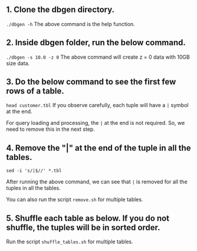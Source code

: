 ## 1. Clone the dbgen directory.
`./dbgen -h`
The above command is the help function.

## 2. Inside dbgen folder, run the below command.
`./dbgen -s 10.0 -z 0`
The above command will create z = 0 data with 10GB size data.

## 3. Do the below command to see the first few rows of a table.
`head customer.tbl` If you observe carefully, each tuple will have a `|` symbol at the end.

For query loading and processing, the `|` at the end is not required. So, we need to remove this in the next step.

## 4. Remove the "|" at the end of the tuple in all the tables.
`sed -i 's/|$//' *.tbl`

After running the above command, we can see that `|` is removed for all the tuples in all the tables.

You can also run the script `remove.sh` for multiple tables.

## 5. Shuffle each table as below. If you do not shuffle, the tuples will be in sorted order.

Run the script `shuffle_tables.sh` for multiple tables.
